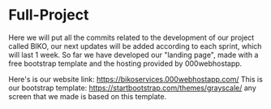 # Full-Project

Here we will put all the commits related to the development of our project called BIKO, our next updates will be added according to each sprint, which will last 1 week. So far we have developed our "landing page", made with a free bootstrap template and the hosting provided by 000webhostapp.

Here's is our website link: https://bikoservices.000webhostapp.com/
This is our bootstrap template: https://startbootstrap.com/themes/grayscale/ any screen that we made is based on this template.
